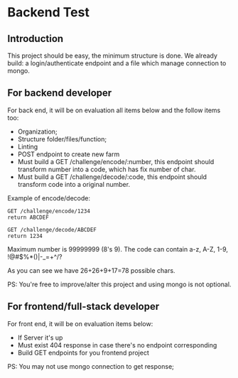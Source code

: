 # Backend Test

## Introduction
This project should be easy, the minimum structure is done. We already build: a login/authenticate endpoint and a file which manage connection to mongo. 

## For backend developer
For back end, it will be on evaluation all items below and the follow items too:
- Organization;
- Structure folder/files/function; 
- Linting
- POST endpoint to create new farm
- Must build a GET /challenge/encode/:number, this endpoint should transform number into a code, which has fix number of char.
- Must build a GET /challenge/decode/:code, this endpoint should transform code into a original number.

Example of encode/decode:
```
GET /challenge/encode/1234
return ABCDEF

GET /challenge/decode/ABCDEF
return 1234
```

Maximum number is 99999999 (8's 9). The code can contain a-z, A-Z, 1-9, !@#$%*()\|-_=+^/?

As you can see we have 26+26+9+17=78 possible chars. 

PS: You're free to improve/alter this project and using mongo is not optional.

## For frontend/full-stack developer
For front end, it will be on evaluation items below:
- If Server it's up
- Must exist 404 response in case there's no endpoint corresponding
- Build GET endpoints for you frontend project

PS: You may not use mongo connection to get response;
